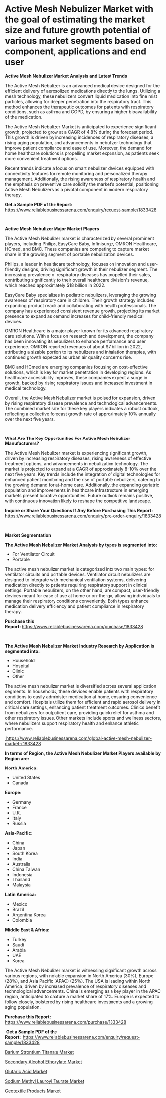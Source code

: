 <p><h1>Active Mesh Nebulizer Market with the goal of estimating the market size and future growth potential of various market segments based on component, applications and end user</h1></p><p><strong>Active Mesh Nebulizer Market Analysis and Latest Trends</strong></p>
<p><p>The Active Mesh Nebulizer is an advanced medical device designed for the efficient delivery of aerosolized medications directly to the lungs. Utilizing a mesh technology, these nebulizers convert liquid medication into fine mist particles, allowing for deeper penetration into the respiratory tract. This method enhances the therapeutic outcomes for patients with respiratory conditions, such as asthma and COPD, by ensuring a higher bioavailability of the medication.</p><p>The Active Mesh Nebulizer Market is anticipated to experience significant growth, projected to grow at a CAGR of 4.8% during the forecast period. This growth is driven by increasing incidences of respiratory diseases, a rising aging population, and advancements in nebulizer technology that improve patient compliance and ease of use. Moreover, the demand for home healthcare solutions is propelling market expansion, as patients seek more convenient treatment options.</p><p>Recent trends indicate a focus on smart nebulizer devices equipped with connectivity features for remote monitoring and personalized therapy management. Additionally, the rising awareness of respiratory health and the emphasis on preventive care solidify the market's potential, positioning Active Mesh Nebulizers as a pivotal component in modern respiratory therapy.</p></p>
<p><strong>Get a Sample PDF of the Report:&nbsp;</strong> <a href="https://www.reliablebusinessarena.com/enquiry/request-sample/1833428?utm_campaign=1288&utm_medium=2&utm_source=Github&utm_content=ia&utm_term=17102024&utm_id=active-mesh-nebulizer">https://www.reliablebusinessarena.com/enquiry/request-sample/1833428</a></p>
<p>&nbsp;</p>
<p><strong>Active Mesh Nebulizer Major Market Players</strong></p>
<p><p>The Active Mesh Nebulizer market is characterized by several prominent players, including Philips, EasyCare Baby, Infinisurge, OMRON Healthcare, HCmed, and BMC. These companies are competing to capture market share in the growing segment of portable nebulization devices.</p><p>Philips, a leader in healthcare technology, focuses on innovation and user-friendly designs, driving significant growth in their nebulizer segment. The increasing prevalence of respiratory diseases has propelled their sales, contributing significantly to their overall healthcare division's revenue, which reached approximately $18 billion in 2022.</p><p>EasyCare Baby specializes in pediatric nebulizers, leveraging the growing awareness of respiratory care in children. Their growth strategy includes expanding product reach and collaborating with health professionals. The company has experienced consistent revenue growth, projecting its market presence to expand as demand increases for child-friendly medical devices.</p><p>OMRON Healthcare is a major player known for its advanced respiratory care solutions. With a focus on research and development, the company has been innovating its nebulizers to enhance performance and user experience. OMRON reported revenues of about $7 billion in 2022, attributing a sizable portion to its nebulizers and inhalation therapies, with continued growth expected as urban air quality concerns rise.</p><p>BMC and HCmed are emerging companies focusing on cost-effective solutions, which is key for market penetration in developing regions. As healthcare accessibility improves, these companies expect a surge in growth, backed by rising respiratory issues and increased investment in medical technology.</p><p>Overall, the Active Mesh Nebulizer market is poised for expansion, driven by rising respiratory disease prevalence and technological advancements. The combined market size for these key players indicates a robust outlook, reflecting a collective forecast growth rate of approximately 10% annually over the next five years.</p></p>
<p>&nbsp;</p>
<p><strong>What Are The Key Opportunities For Active Mesh Nebulizer Manufacturers?</strong></p>
<p><p>The Active Mesh Nebulizer market is experiencing significant growth, driven by increasing respiratory diseases, rising awareness of effective treatment options, and advancements in nebulization technology. The market is projected to expand at a CAGR of approximately 8-10% over the next five years. Key trends include the integration of digital technologies for enhanced patient monitoring and the rise of portable nebulizers, catering to the growing demand for at-home care. Additionally, the expanding geriatric population and improvements in healthcare infrastructure in emerging markets present lucrative opportunities. Future outlook remains positive, with continuous innovation likely to reshape the competitive landscape.</p></p>
<p><strong>Inquire or Share Your Questions If Any Before Purchasing This Report:</strong> <a href="https://www.reliablebusinessarena.com/enquiry/pre-order-enquiry/1833428?utm_campaign=1288&utm_medium=2&utm_source=Github&utm_content=ia&utm_term=17102024&utm_id=active-mesh-nebulizer">https://www.reliablebusinessarena.com/enquiry/pre-order-enquiry/1833428</a></p>
<p>&nbsp;</p>
<p><strong>Market Segmentation</strong></p>
<p><strong>The Active Mesh Nebulizer Market Analysis by types is segmented into:</strong></p>
<p><ul><li>For Ventilator Circuit</li><li>Portable</li></ul></p>
<p><p>The active mesh nebulizer market is categorized into two main types: for ventilator circuits and portable devices. Ventilator circuit nebulizers are designed to integrate with mechanical ventilation systems, delivering medication directly to patients requiring respiratory support in clinical settings. Portable nebulizers, on the other hand, are compact, user-friendly devices meant for ease of use at home or on-the-go, allowing individuals to manage their respiratory conditions conveniently. Both types enhance medication delivery efficiency and patient compliance in respiratory therapy.</p></p>
<p><strong>Purchase this Report:&nbsp;</strong><a href="https://www.reliablebusinessarena.com/purchase/1833428?utm_campaign=1288&utm_medium=2&utm_source=Github&utm_content=ia&utm_term=17102024&utm_id=active-mesh-nebulizer">https://www.reliablebusinessarena.com/purchase/1833428</a></p>
<p>&nbsp;</p>
<p><strong>The Active Mesh Nebulizer Market Industry Research by Application is segmented into:</strong></p>
<p><ul><li>Household</li><li>Hospital</li><li>Clinic</li><li>Other</li></ul></p>
<p><p>The active mesh nebulizer market is diversified across several application segments. In households, these devices enable patients with respiratory conditions to easily administer medication at home, ensuring convenience and comfort. Hospitals utilize them for efficient and rapid aerosol delivery in critical care settings, enhancing patient treatment outcomes. Clinics benefit from nebulizers for outpatient care, providing quick relief for asthma and other respiratory issues. Other markets include sports and wellness sectors, where nebulizers support respiratory health and enhance athletic performance.</p></p>
<p><a href="https://www.reliablebusinessarena.com/global-active-mesh-nebulizer-market-r1833428?utm_campaign=1288&utm_medium=2&utm_source=Github&utm_content=ia&utm_term=17102024&utm_id=active-mesh-nebulizer">&nbsp;https://www.reliablebusinessarena.com/global-active-mesh-nebulizer-market-r1833428</a></p>
<p><strong>In terms of Region, the Active Mesh Nebulizer Market Players available by Region are:</strong></p>
<p>
    <p> <strong> North America: </strong>
        <ul>
            <li>United States</li>
            <li>Canada</li>
        </ul>
        </p> 
    <p> <strong> Europe: </strong>
        <ul>
            <li>Germany</li>
            <li>France</li>
            <li>U.K.</li>
            <li>Italy</li>
            <li>Russia</li>
        </ul>
        </p> 
    <p> <strong> Asia-Pacific: </strong>
        <ul>
            <li>China</li>
            <li>Japan</li>
            <li>South Korea</li>
            <li>India</li>
            <li>Australia</li>
            <li>China Taiwan</li>
            <li>Indonesia</li>
            <li>Thailand</li>
            <li>Malaysia</li>
        </ul>
        </p> 
    <p> <strong> Latin America: </strong>
        <ul>
            <li>Mexico</li>
            <li>Brazil</li>
            <li>Argentina Korea</li>
            <li>Colombia</li>
        </ul>
        </p> 
    <p> <strong> Middle East & Africa: </strong>
        <ul>
            <li>Turkey</li>
            <li>Saudi</li>
            <li>Arabia</li>
            <li>UAE</li>
            <li>Korea</li>
        </ul>
    </p>
    </p>
<p><p>The Active Mesh Nebulizer market is witnessing significant growth across various regions, with notable expansion in North America (30%), Europe (28%), and Asia Pacific (APAC) (25%). The USA is leading within North America, driven by increased prevalence of respiratory diseases and technological advancements. China is emerging as a key player in the APAC region, anticipated to capture a market share of 17%. Europe is expected to follow closely, bolstered by rising healthcare investments and a growing aging population.</p></p>
<p><strong>Purchase this Report: </strong><a href="https://www.reliablebusinessarena.com/purchase/1833428?utm_campaign=1288&utm_medium=2&utm_source=Github&utm_content=ia&utm_term=17102024&utm_id=active-mesh-nebulizer">https://www.reliablebusinessarena.com/purchase/1833428</a></p>
<p>&nbsp;<strong>Get a Sample PDF of the Report:&nbsp;&nbsp;</strong><a href="https://www.reliablebusinessarena.com/enquiry/request-sample/1833428?utm_campaign=1288&utm_medium=2&utm_source=Github&utm_content=ia&utm_term=17102024&utm_id=active-mesh-nebulizer">https://www.reliablebusinessarena.com/enquiry/request-sample/1833428</a></p>
<p><strong></strong></p>
<p><p><a href="https://www.linkedin.com/pulse/barium-strontium-titanate-momentum-charting-144-cagr-path-khjoe?utm_campaign=1288&utm_medium=2&utm_source=Github&utm_content=ia&utm_term=17102024&utm_id=active-mesh-nebulizer">Barium Strontium Titanate Market</a></p><p><a href="https://www.linkedin.com/pulse/digital-transformation-secondary-alcohol-ethoxylate-industry-mdp8f?utm_campaign=1288&utm_medium=2&utm_source=Github&utm_content=ia&utm_term=17102024&utm_id=active-mesh-nebulizer">Secondary Alcohol Ethoxylate Market</a></p><p><a href="https://www.linkedin.com/pulse/future-innovation-global-glutaric-acid-market-growth-opportunities-na8yc?utm_campaign=1288&utm_medium=2&utm_source=Github&utm_content=ia&utm_term=17102024&utm_id=active-mesh-nebulizer">Glutaric Acid Market</a></p><p><a href="https://www.linkedin.com/pulse/exploring-sodium-methyl-lauroyl-taurate-market-dynamics-revenue-1zvle?utm_campaign=1288&utm_medium=2&utm_source=Github&utm_content=ia&utm_term=17102024&utm_id=active-mesh-nebulizer">Sodium Methyl Lauroyl Taurate Market</a></p><p><a href="https://www.linkedin.com/pulse/charting-future-comprehensive-analysis-global-geotextile-products-14vtc?utm_campaign=1288&utm_medium=2&utm_source=Github&utm_content=ia&utm_term=17102024&utm_id=active-mesh-nebulizer">Geotextile Products Market</a></p></p>